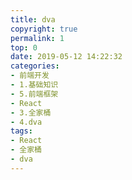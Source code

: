 ```yaml
---
title: dva
copyright: true
permalink: 1
top: 0
date: 2019-05-12 14:22:32
categories:
- 前端开发
- 1.基础知识
- 5.前端框架
- React
- 3.全家桶
- 4.dva
tags:
- React
- 全家桶
- dva
---
```

